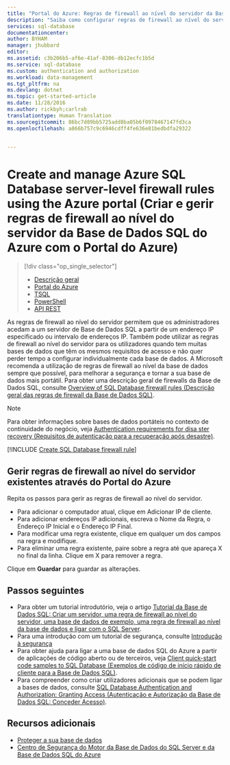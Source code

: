 ```yaml
---
title: "Portal do Azure: Regras de firewall ao nível do servidor da Base de Dados SQL do Azure | Microsoft Docs"
description: "Saiba como configurar regras de firewall ao nível do servidor para endereços IP que acedem ao servidor SQL do Azure através do portal do Azure."
services: sql-database
documentationcenter: 
author: BYHAM
manager: jhubbard
editor: 
ms.assetid: c3b206b5-af6e-41af-8306-db12ecfc1b5d
ms.service: sql-database
ms.custom: authentication and authorization
ms.workload: data-management
ms.tgt_pltfrm: na
ms.devlang: dotnet
ms.topic: get-started-article
ms.date: 11/28/2016
ms.author: rickbyh;carlrab
translationtype: Human Translation
ms.sourcegitcommit: 86bc7d89bb5725add8ba05b6f0978467147fd3ca
ms.openlocfilehash: a866b757c9c6946cdff4fe636e81bedbdfa29322


---
```

# <a name="create-and-manage-azure-sql-database-server-level-firewall-rules-using-the-azure-portal"></a>Create and manage Azure SQL Database server-level firewall rules using the Azure portal (Criar e gerir regras de firewall ao nível do servidor da Base de Dados SQL do Azure com o Portal do Azure)
> [!div class="op_single_selector"]
> * [Descrição geral](sql-database-firewall-configure.md)
> * [Portal do Azure](sql-database-configure-firewall-settings.md)
> * [TSQL](sql-database-configure-firewall-settings-tsql.md)
> * [PowerShell](sql-database-configure-firewall-settings-powershell.md)
> * [API REST](sql-database-configure-firewall-settings-rest.md)
> 

As regras de firewall ao nível do servidor permitem que os administradores acedam a um servidor de Base de Dados SQL a partir de um endereço IP especificado ou intervalo de endereços IP. Também pode utilizar as regras de firewall ao nível do servidor para os utilizadores quando tem muitas bases de dados que têm os mesmos requisitos de acesso e não quer perder tempo a configurar individualmente cada base de dados. A Microsoft recomenda a utilização de regras de firewall ao nível da base de dados sempre que possível, para melhorar a segurança e tornar a sua base de dados mais portátil. Para obter uma descrição geral de firewalls da Base de Dados SQL, consulte [Overview of SQL Database firewall rules (Descrição geral das regras de firewall da Base de Dados SQL)](sql-database-firewall-configure.md).

> [!Note]
> Para obter informações sobre bases de dados portáteis no contexto de continuidade do negócio, veja [Authentication requirements for disa ster recovery (Requisitos de autenticação para a recuperação após desastre)](sql-database-geo-replication-security-config.md).
>

[!INCLUDE [Create SQL Database firewall rule](../../includes/sql-database-create-new-server-firewall-portal.md)]

## <a name="manage-existing-server-level-firewall-rules-through-the-azure-portal"></a>Gerir regras de firewall ao nível do servidor existentes através do Portal do Azure
Repita os passos para gerir as regras de firewall ao nível do servidor.

* Para adicionar o computador atual, clique em Adicionar IP de cliente.
* Para adicionar endereços IP adicionais, escreva o Nome da Regra, o Endereço IP Inicial e o Endereço IP Final.
* Para modificar uma regra existente, clique em qualquer um dos campos na regra e modifique.
* Para eliminar uma regra existente, paire sobre a regra até que apareça X no final da linha. Clique em X para remover a regra.

Clique em **Guardar** para guardar as alterações.

## <a name="next-steps"></a>Passos seguintes

- Para obter um tutorial introdutório, veja o artigo [Tutorial da Base de Dados SQL: Criar um servidor, uma regra de firewall ao nível do servidor, uma base de dados de exemplo, uma regra de firewall ao nível da base de dados e ligar com o SQL Server](sql-database-get-started.md).
- Para uma introdução com um tutorial de segurança, consulte [Introdução à segurança](sql-database-get-started-security.md)
- Para obter ajuda para ligar a uma base de dados SQL do Azure a partir de aplicações de código aberto ou de terceiros, veja [Client quick-start code samples to SQL Database (Exemplos de código de início rápido de cliente para a Base de Dados SQL)](https://msdn.microsoft.com/library/azure/ee336282.aspx).
- Para compreender como criar utilizadores adicionais que se podem ligar a bases de dados, consulte [SQL Database Authentication and Authorization: Granting Access (Autenticação e Autorização da Base de Dados SQL: Conceder Acesso)](https://msdn.microsoft.com/library/azure/ee336235.aspx).

## <a name="additional-resources"></a>Recursos adicionais
* [Proteger a sua base de dados](sql-database-security-overview.md)   
* [Centro de Segurança do Motor da Base de Dados do SQL Server e da Base de Dados SQL do Azure](https://msdn.microsoft.com/library/bb510589)   






<!--HONumber=Jan17_HO1-->


